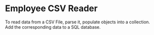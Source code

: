 # Employee CSV Reader

To read data from a CSV File, parse it, populate objects into a collection.
Add the corresponding data to a SQL database.